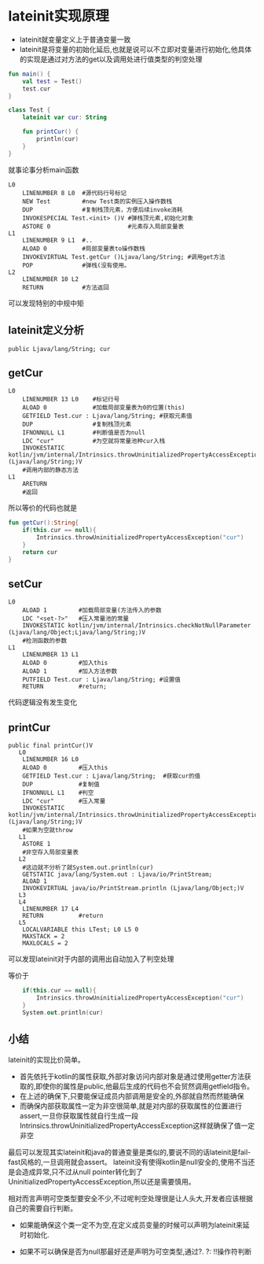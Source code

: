 # lateinit实现原理

- lateinit就变量定义上于普通变量一致
- lateinit是将变量的初始化延后,也就是说可以不立即对变量进行初始化,他具体的实现是通过对方法的get以及调用处进行值类型的判空处理


```kotlin
fun main() {
    val test = Test()
    test.cur
}

class Test {
    lateinit var cur: String

    fun printCur() {
        println(cur)
    }
}
```

就事论事分析main函数
```
L0
    LINENUMBER 8 L0  #源代码行号标记
    NEW Test         #new Test类的实例压入操作数栈
    DUP              #复制栈顶元素，方便后续invoke消耗
    INVOKESPECIAL Test.<init> ()V #弹栈顶元素,初始化对象
    ASTORE 0                      #元素存入局部变量表
L1
    LINENUMBER 9 L1  #..
    ALOAD 0          #局部变量表to操作数栈
    INVOKEVIRTUAL Test.getCur ()Ljava/lang/String; #调用get方法
    POP              #弹栈(没有使用。
L2
    LINENUMBER 10 L2
    RETURN           #方法返回
```
可以发现特别的中规中矩

## lateinit定义分析

```
public Ljava/lang/String; cur
```


## getCur

```
L0
    LINENUMBER 13 L0    #标记行号
    ALOAD 0             #加载局部变量表为0的位置(this)
    GETFIELD Test.cur : Ljava/lang/String; #获取元素值
    DUP                 #复制栈顶元素
    IFNONNULL L1        #判断值是否为null
    LDC "cur"           #为空就将常量池种cur入栈
    INVOKESTATIC kotlin/jvm/internal/Intrinsics.throwUninitializedPropertyAccessException (Ljava/lang/String;)V  
    #调用内部的静态方法
L1
    ARETURN
    #返回

```

所以等价的代码也就是
```kotlin
fun getCur():String{
    if(this.cur == null){
        Intrinsics.throwUninitializedPropertyAccessException("cur")
    }
    return cur
}
```

## setCur

```
L0
    ALOAD 1         #加载局部变量(方法传入的参数
    LDC "<set-?>"   #压入常量池的常量
    INVOKESTATIC kotlin/jvm/internal/Intrinsics.checkNotNullParameter (Ljava/lang/Object;Ljava/lang/String;)V
    #检测函数的参数
L1
    LINENUMBER 13 L1
    ALOAD 0         #加入this
    ALOAD 1         #加入方法参数
    PUTFIELD Test.cur : Ljava/lang/String; #设置值
    RETURN          #return;
```

代码逻辑没有发生变化


## printCur

```
public final printCur()V
   L0
    LINENUMBER 16 L0
    ALOAD 0         #压入this
    GETFIELD Test.cur : Ljava/lang/String;  #获取cur的值
    DUP             #复制值
    IFNONNULL L1    #判空
    LDC "cur"       #压入常量
    INVOKESTATIC kotlin/jvm/internal/Intrinsics.throwUninitializedPropertyAccessException (Ljava/lang/String;)V
    #如果为空就throw
   L1
    ASTORE 1
    #非空存入局部变量表
   L2
    #这边就不分析了就System.out.println(cur)
    GETSTATIC java/lang/System.out : Ljava/io/PrintStream;
    ALOAD 1
    INVOKEVIRTUAL java/io/PrintStream.println (Ljava/lang/Object;)V
   L3
   L4
    LINENUMBER 17 L4
    RETURN          #return
   L5
    LOCALVARIABLE this LTest; L0 L5 0
    MAXSTACK = 2
    MAXLOCALS = 2
```
可以发现lateinit对于内部的调用出自动加入了判空处理

等价于
```kotlin
    if(this.cur == null){
        Intrinsics.throwUninitializedPropertyAccessException("cur")
    }
    System.out.println(cur)
```


## 小结
lateinit的实现比价简单。
- 首先依托于kotlin的属性获取,外部对象访问内部对象是通过使用getter方法获取的,即使你的属性是public,他最后生成的代码也不会贸然调用getfield指令。
- 在上述的确保下,只要能保证成员内部调用是安全的,外部就自然而然能确保
- 而确保内部获取属性一定为非空很简单,就是对内部的获取属性的位置进行assert,一旦你获取属性就自行生成一段Intrinsics.throwUninitializedPropertyAccessException这样就确保了值一定非空



最后可以发现其实lateinit和java的普通变量是类似的,要说不同的话lateinit是fail-fast风格的,一旦调用就会assert。
lateinit没有使得kotlin是null安全的,使用不当还是会造成异常,只不过从null pointer转化到了UninitializedPropertyAccessException,所以还是需要慎用。


相对而言声明可空类型要安全不少,不过呢判空处理很是让人头大,开发者应该根据自己的需要自行判断。
- 如果能确保这个类一定不为空,在定义成员变量的时候可以声明为lateinit来延时初始化.

- 如果不可以确保是否为null那最好还是声明为可空类型,通过?. ?: !!操作符判断